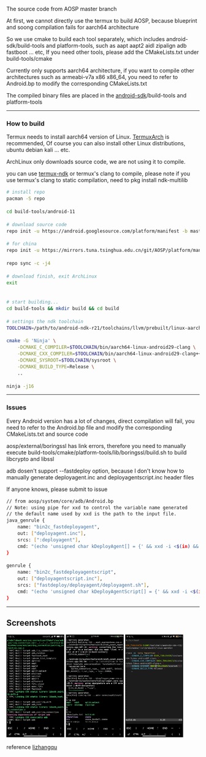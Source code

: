 The source code from AOSP master branch

At first, we cannot directly use the termux to build AOSP, because blueprint and soong compilation fails for aarch64 architecture

So we use cmake to build each tool separately, which includes android-sdk/build-tools and platform-tools, such as aapt aapt2 aidl zipalign adb fastboot ... etc, If you need other tools, please add the CMakeLists.txt under build-tools/cmake

Currently only supports aarch64 architecture, if you want to compile other architectures such as armeabi-v7a x86 x86_64, you need to refer to Android.bp to modify the corresponding CMakeLists.txt

The compiled binary files are placed in the [android-sdk](https://github.com/Lzhiyong/termux-ndk/releases)/build-tools and platform-tools

 **** 
### How to build

Termux needs to install aarch64 version of Linux. [TermuxArch](https://github.com/SDRausty/TermuxArch) 
is recommended, Of course you can also install other Linux distributions, ubuntu debian kali ... etc.

ArchLinux only downloads source code, we are not using it to compile.

you can use [termux-ndk](https://github.com/Lzhiyong/termux-ndk) or termux's clang to compile, 
please note if you use termux's clang to static compilation, need to pkg install ndk-multilib

```bash
# install repo
pacman -S repo

cd build-tools/android-11

# download source code
repo init -u https://android.googlesource.com/platform/manifest -b master --partial-clone

# for china
repo init -u https://mirrors.tuna.tsinghua.edu.cn/git/AOSP/platform/manifest -b master --partial-clone

repo sync -c -j4

# download finish, exit ArchLinux
exit


# start building...
cd build-tools && mkdir build && cd build

# settings the ndk toolchain
TOOLCHAIN=/path/to/android-ndk-r21/toolchains/llvm/prebuilt/linux-aarch64

cmake -G 'Ninja' \
    -DCMAKE_C_COMPILER=$TOOLCHAIN/bin/aarch64-linux-android29-clang \
    -DCMAKE_CXX_COMPILER=$TOOLCHAIN/bin/aarch64-linux-android29-clang++ \
    -DCMAKE_SYSROOT=$TOOLCHAIN/sysroot \
    -DCMAKE_BUILD_TYPE=Release \
    ..

ninja -j16
```

**** 
### Issues

Every Android version has a lot of changes, direct compilation will fail, you need to refer to the Android.bp file and modify the corresponding CMakeLists.txt and source code

aosp/external/boringssl has link errors, therefore you need to manually execute build-tools/cmake/platform-tools/lib/boringssl/build.sh to build libcrypto and libssl

adb dosen't support --fastdeploy option, because I don't know how to manually generate deployagent.inc and deployagentscript.inc header files

If anyone knows, please submit to issue

```bash
// from aosp/system/core/adb/Android.bp
// Note: using pipe for xxd to control the variable name generated
// the default name used by xxd is the path to the input file.
java_genrule {
    name: "bin2c_fastdeployagent",
    out: ["deployagent.inc"],
    srcs: [":deployagent"],
    cmd: "(echo 'unsigned char kDeployAgent[] = {' && xxd -i <$(in) && echo '};') > $(out)",
}

genrule {
    name: "bin2c_fastdeployagentscript",
    out: ["deployagentscript.inc"],
    srcs: ["fastdeploy/deployagent/deployagent.sh"],
    cmd: "(echo 'unsigned char kDeployAgentScript[] = {' && xxd -i <$(in) && echo '};') > $(out)",
}
```

 **** 
## Screenshots

<a href="./screenshot/Screenshot_01.jpg"><img src="./screenshot/Screenshot_01.jpg" width="30%" /></a>
<a href="./screenshot/Screenshot_02.jpg"><img src="./screenshot/Screenshot_02.jpg" width="30%" /></a>
<a href="./screenshot/Screenshot_03.jpg"><img src="./screenshot/Screenshot_03.jpg" width="30%" /></a>

reference [lizhangqu](https://github.com/lizhangqu/aapt-cmake-buildscript.git)
